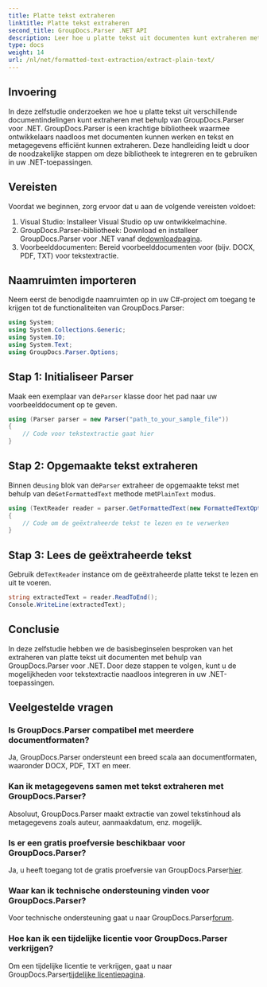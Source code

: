 ```yaml
---
title: Platte tekst extraheren
linktitle: Platte tekst extraheren
second_title: GroupDocs.Parser .NET API
description: Leer hoe u platte tekst uit documenten kunt extraheren met GroupDocs.Parser voor .NET. Eenvoudige stappen voor het integreren van tekstextractie in uw toepassingen.
type: docs
weight: 14
url: /nl/net/formatted-text-extraction/extract-plain-text/
---
```

## Invoering
In deze zelfstudie onderzoeken we hoe u platte tekst uit verschillende documentindelingen kunt extraheren met behulp van GroupDocs.Parser voor .NET. GroupDocs.Parser is een krachtige bibliotheek waarmee ontwikkelaars naadloos met documenten kunnen werken en tekst en metagegevens efficiënt kunnen extraheren. Deze handleiding leidt u door de noodzakelijke stappen om deze bibliotheek te integreren en te gebruiken in uw .NET-toepassingen.
## Vereisten
Voordat we beginnen, zorg ervoor dat u aan de volgende vereisten voldoet:
1. Visual Studio: Installeer Visual Studio op uw ontwikkelmachine.
2.  GroupDocs.Parser-bibliotheek: Download en installeer GroupDocs.Parser voor .NET vanaf de[downloadpagina](https://releases.groupdocs.com/parser/net/).
3. Voorbeelddocumenten: Bereid voorbeelddocumenten voor (bijv. DOCX, PDF, TXT) voor tekstextractie.

## Naamruimten importeren
Neem eerst de benodigde naamruimten op in uw C#-project om toegang te krijgen tot de functionaliteiten van GroupDocs.Parser:
```csharp
using System;
using System.Collections.Generic;
using System.IO;
using System.Text;
using GroupDocs.Parser.Options;
```
## Stap 1: Initialiseer Parser
 Maak een exemplaar van de`Parser` klasse door het pad naar uw voorbeelddocument op te geven.
```csharp
using (Parser parser = new Parser("path_to_your_sample_file"))
{
    // Code voor tekstextractie gaat hier
}
```
## Stap 2: Opgemaakte tekst extraheren
 Binnen de`using` blok van de`Parser` extraheer de opgemaakte tekst met behulp van de`GetFormattedText` methode met`PlainText` modus.
```csharp
using (TextReader reader = parser.GetFormattedText(new FormattedTextOptions(FormattedTextMode.PlainText)))
{
    // Code om de geëxtraheerde tekst te lezen en te verwerken
}
```
## Stap 3: Lees de geëxtraheerde tekst
 Gebruik de`TextReader` instance om de geëxtraheerde platte tekst te lezen en uit te voeren.
```csharp
string extractedText = reader.ReadToEnd();
Console.WriteLine(extractedText);
```

## Conclusie
In deze zelfstudie hebben we de basisbeginselen besproken van het extraheren van platte tekst uit documenten met behulp van GroupDocs.Parser voor .NET. Door deze stappen te volgen, kunt u de mogelijkheden voor tekstextractie naadloos integreren in uw .NET-toepassingen.

## Veelgestelde vragen
### Is GroupDocs.Parser compatibel met meerdere documentformaten?
Ja, GroupDocs.Parser ondersteunt een breed scala aan documentformaten, waaronder DOCX, PDF, TXT en meer.
### Kan ik metagegevens samen met tekst extraheren met GroupDocs.Parser?
Absoluut, GroupDocs.Parser maakt extractie van zowel tekstinhoud als metagegevens zoals auteur, aanmaakdatum, enz. mogelijk.
### Is er een gratis proefversie beschikbaar voor GroupDocs.Parser?
 Ja, u heeft toegang tot de gratis proefversie van GroupDocs.Parser[hier](https://releases.groupdocs.com/).
### Waar kan ik technische ondersteuning vinden voor GroupDocs.Parser?
 Voor technische ondersteuning gaat u naar GroupDocs.Parser[forum](https://forum.groupdocs.com/c/parser/17).
### Hoe kan ik een tijdelijke licentie voor GroupDocs.Parser verkrijgen?
 Om een tijdelijke licentie te verkrijgen, gaat u naar GroupDocs.Parser[tijdelijke licentiepagina](https://purchase.groupdocs.com/temporary-license/).